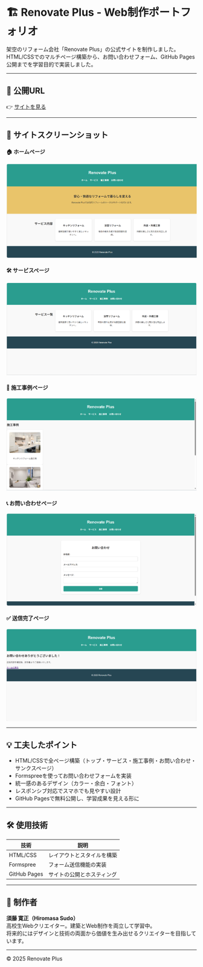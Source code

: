 # 🏗️ Renovate Plus - Web制作ポートフォリオ  

架空のリフォーム会社「Renovate Plus」の公式サイトを制作しました。  
HTML/CSSでのマルチページ構築から、お問い合わせフォーム、GitHub Pages公開までを学習目的で実装しました。  

---

## 🔗 公開URL  
👉 [サイトを見る](https://hiromasa20071129-commits.github.io/renovateplus_demo/)  

---

## 📸 サイトスクリーンショット  

#### 🏠 ホームページ  
![ホームページ](./ホームページ)

#### 🛠 サービスページ  
![サービスページ](./サービスページ)

#### 🧱 施工事例ページ  
![施工事例ページ](./施工事例ページ)

#### 📞 お問い合わせページ  
![お問い合わせページ](./お問い合わせページ)

#### ✅ 送信完了ページ  
![ありがとうございましたページ](./ありがとうございましたページ)

---

## 💡 工夫したポイント  

- HTML/CSSで全ページ構築（トップ・サービス・施工事例・お問い合わせ・サンクスページ）  
- Formspreeを使ってお問い合わせフォームを実装  
- 統一感のあるデザイン（カラー・余白・フォント）  
- レスポンシブ対応でスマホでも見やすい設計  
- GitHub Pagesで無料公開し、学習成果を見える形に  

---

## 🛠️ 使用技術  

| 技術 | 説明 |
|------|------|
| HTML/CSS | レイアウトとスタイルを構築 |
| Formspree | フォーム送信機能の実装 |
| GitHub Pages | サイトの公開とホスティング |

---

## 👤 制作者  

**須藤 寛正（Hiromasa Sudo）**  
高校生Webクリエイター。建築とWeb制作を両立して学習中。  
将来的にはデザインと技術の両面から価値を生み出せるクリエイターを目指しています。  

---

© 2025 Renovate Plus
